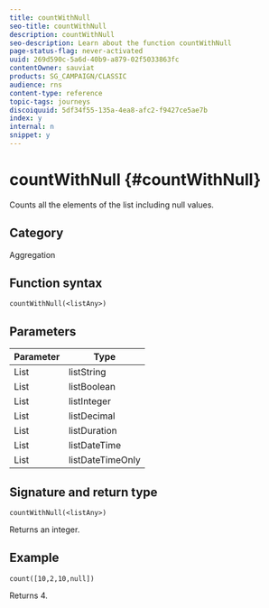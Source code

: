 ```yaml
---
title: countWithNull
seo-title: countWithNull
description: countWithNull
seo-description: Learn about the function countWithNull
page-status-flag: never-activated
uuid: 269d590c-5a6d-40b9-a879-02f5033863fc
contentOwner: sauviat
products: SG_CAMPAIGN/CLASSIC
audience: rns
content-type: reference
topic-tags: journeys
discoiquuid: 5df34f55-135a-4ea8-afc2-f9427ce5ae7b
index: y
internal: n
snippet: y
---
```


# countWithNull {#countWithNull}

Counts all the elements of the list including null values.

## Category

Aggregation

## Function syntax
 
`countWithNull(<listAny>)`

## Parameters

| Parameter | Type             |
|-----------|------------------|
| List      | listString       |
| List      | listBoolean      |
| List      | listInteger      |
| List      | listDecimal      |
| List      | listDuration     |
| List      | listDateTime     |
| List      | listDateTimeOnly |

## Signature and return type

`countWithNull(<listAny>)`

Returns an integer.

## Example

`count([10,2,10,null])`

Returns 4.
